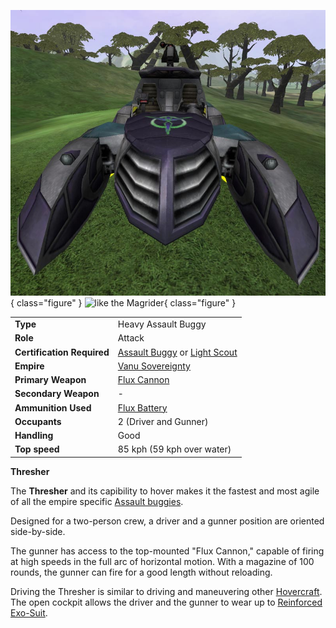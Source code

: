 ![Thresher](../images/VSThresher.jpg){ class="figure" }
![ like the
[Magrider](Magrider.md)](../images/Thresher_profile.jpg){ class="figure" }

|                            |                                                                                                                          |
| -------------------------- | ------------------------------------------------------------------------------------------------------------------------ |
| **Type**                   | Heavy Assault Buggy                                                                                                      |
| **Role**                   | Attack                                                                                                                   |
| **Certification Required** | [Assault Buggy](<../certifications/Assault_Buggy_(Certification).md>) or [Light Scout](../certifications/Light_Scout.md) |
| **Empire**                 | [Vanu Sovereignty](../etc/Vanu_Sovereignty.md)                                                                           |
| **Primary Weapon**         | [Flux Cannon](../weapons/Flux_Cannon.md)                                                                                 |
| **Secondary Weapon**       | \-                                                                                                                       |
| **Ammunition Used**        | [Flux Battery](../ammunition/Flux_Battery.md)                                                                            |
| **Occupants**              | 2 (Driver and Gunner)                                                                                                    |
| **Handling**               | Good                                                                                                                     |
| **Top speed**              | 85 kph (59 kph over water)                                                                                               |

**Thresher**

The **Thresher** and its capibility to hover makes it the fastest and most agile
of all the empire specific [Assault buggies](category:_Vehicles.md#Buggies).

Designed for a two-person crew, a driver and a gunner position are oriented
side-by-side.

The gunner has access to the top-mounted "Flux Cannon," capable of firing at
high speeds in the full arc of horizontal motion. With a magazine of 100 rounds,
the gunner can fire for a good length without reloading.

Driving the Thresher is similar to driving and maneuvering other
[Hovercraft](../terminology/Hovercraft.md). The open cockpit allows the driver
and the gunner to wear up to
[Reinforced Exo-Suit](../armor/Reinforced_Exo-Suit.md).
